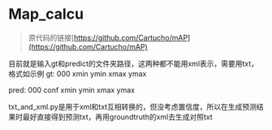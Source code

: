 # Map_calcu
> 原代码的链接[https://github.com/Cartucho/mAP](https://github.com/Cartucho/mAP)

目前就是输入gt和predict的文件夹路径，这两种都不能用xml表示，需要用txt，格式如示例
gt:
000 xmin ymin xmax ymax

pred:
000 conf xmin ymin xmax ymax


txt_and_xml.py是用于xml和txt互相转换的，但没考虑置信度，所以在生成预测结果时最好直接得到预测txt，再用groundtruth的xml去生成对照txt